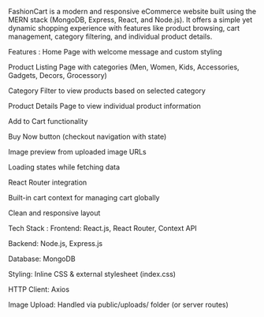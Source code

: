 FashionCart is a modern and responsive eCommerce website built using the MERN stack (MongoDB, Express, React, and Node.js). It offers a simple yet dynamic shopping experience with features like product browsing, cart management, category filtering, and individual product details.

Features :
Home Page with welcome message and custom styling

Product Listing Page with categories (Men, Women, Kids, Accessories, Gadgets, Decors, Grocessory)

Category Filter to view products based on selected category

Product Details Page to view individual product information

Add to Cart functionality

Buy Now button (checkout navigation with state)

Image preview from uploaded image URLs

Loading states while fetching data

React Router integration

Built-in cart context for managing cart globally

Clean and responsive layout


Tech Stack :
Frontend: React.js, React Router, Context API

Backend: Node.js, Express.js

Database: MongoDB

Styling: Inline CSS & external stylesheet (index.css)

HTTP Client: Axios

Image Upload: Handled via public/uploads/ folder (or server routes)